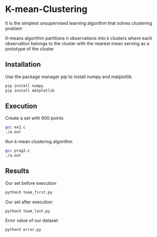 # K-mean-Clustering
 It is the simplest unsupervised learning algorithm that solves clustering problem

K-means algorithm partitions n observations into k clusters where each observation belongs to the cluster with the nearest mean serving as a prototype of the cluster

## Installation
Use the package manager pip to install numpy and matplotlib.
```bash
pip install numpy
pip install matplotlib
```

## Execution
Create a set with 900 points
```bash
gcc ex2.c
./a.out
```

Run k-mean clustering algorithm
```bash
gcc prog2.c
./a.out
```

## Results
Our set before execution
```bash
python3 team_first.py 
```

Our set after execution
```bash
python3 team_last.py 
```

Error value of our dataset
```bash
python3 error.py 
```
